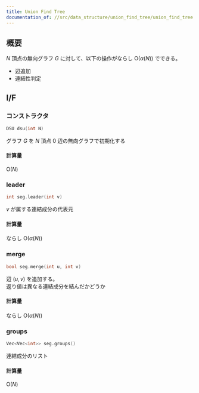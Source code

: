 ```yaml
---
title: Union Find Tree
documentation_of: //src/data_structure/union_find_tree/union_find_tree.hpp
---
```


## 概要

$N$ 頂点の無向グラフ $G$ に対して、以下の操作がならし $\mathrm{O}(\alpha(N))$ でできる。

- 辺追加
- 連結性判定

## I/F

### コンストラクタ

```cpp
DSU dsu(int N)
```

グラフ $G$ を $N$ 頂点 $0$ 辺の無向グラフで初期化する

#### 計算量

$\mathrm{O}(N)$

### leader

```cpp
int seg.leader(int v)
```

$v$ が属する連結成分の代表元

#### 計算量

ならし $\mathrm{O}(\alpha(N))$

### merge

```cpp
bool seg.merge(int u, int v)
```

辺 $(u, v)$ を追加する。  
返り値は異なる連結成分を結んだかどうか

#### 計算量

ならし $\mathrm{O}(\alpha(N))$

### groups

```cpp
Vec<Vec<int>> seg.groups()
```

連結成分のリスト

#### 計算量

$\mathrm{O}(N)$
